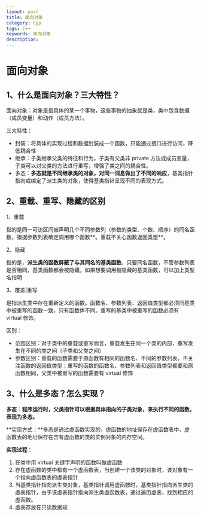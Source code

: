 ```yaml
---
layout: post
title: 面向对象
category: Cpp
tags: C++
keywords: 面向对象
description:
---
```


# 面向对象

## 1、什么是面向对象？三大特性？

面向对象：对象是指具体的某一个事物，这些事物的抽象就是类，类中包含数据（成员变量）和动作（成员方法）。

三大特性：

- 封装：将具体的实现过程和数据封装成一个函数，只能通过接口进行访问，降低耦合性
- 继承：子类继承父类的特征和行为，子类有父类非 private 方法或成员变量，子类可以对父类的方法进行重写，增强了类之间的耦合性。
- 多态：**多态就是不同继承类的对象，对同一消息做出了不同的响应**，基类指针指向或绑定了派生类的对象，使得基类指针呈现不同的表现方式。

## 2、重载、重写、隐藏的区别

1、重载

指的是同一可访区间被声明几个不同参数列（参数的类型、个数、顺序）的同名函数，根据参数列表确定调用哪个函数**。重载不关心函数返回类型**。

2、隐藏

指的是，**派生类的函数屏蔽了与其同名的基类函数**，只要同名函数，不管参数列表是否相同，基类函数都会被隐藏。如果想要调用被隐藏的基类函数，可以加上类型名指明

3、覆盖|重写

是指派生类中存在重新定义的函数。函数名、参数列表、返回值类型都必须同基类中被重写的函数一致，只有函数体不同。重写的基类中被重写的函数必须有 virtual 修饰。

区别：

- 范围区别：对于类中的重载或重写而言，重载发生在同一个类的内部，重写发生在不同的类之间（子类和父类之间）
- 参数区别：重载的函数需要于原函数有相同的函数名、不同的参数列表，不关注函数的返回值类型；重写的函数的函数名、参数列表和返回值类型都要和原函数相同，父类中被重写的函数需要有 virtual 修饰

## 3、什么是多态？怎么实现？

**多态**：**程序运行时，父类指针可以根据具体指向的子类对象，来执行不同的函数，表现为多态。**

**实现方式：**多态是通过虚函数实现的，虚函数的地址保存在虚函数表中，虚函数表的地址保存在含有虚函数的类的实例对象的内存空间。

**实现过程：**

1. 在类中用 virtual 关键字声明的函数叫做虚函数
2. 存在虚函数的类中都有一个虚函数表，当创建一个该类的对象时，该对象有一个指向虚函数表的虚表指针
3. 当基类指针指向派生类对象，基类指针调用虚函数时，基类指针指向派生类的虚表指针，由于该虚表指针指向派生类虚函数表，通过遍历虚表，找到相应的虚函数。
4. 虚表存放在只读数据段
